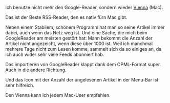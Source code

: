 <!--
.. title: Migration von Google Reader zu Vienna
.. slug: 472-google-reader-vienna
.. date: 2008-08-05 23:29:41
.. tags: Google,Mac,OS X,RSS Reader,Internet,Open Source,Software
.. description: 
.. type: text
-->

Ich benutze nicht mehr den Google-Reader, sondern wieder [Vienna](http://www.vienna-rss.org/) (Mac).
<!-- TEASER_END -->

Das ist der Beste RSS-Reader, den es nativ fürn Mac gibt.

Neben einem Stabilem, schönem Programm hat man so seine Artikel immer dabei, auch wenn das Netz weg ist.
Und eine Sache, die mich beim GoogleReader am meisten gestört hat: Mann bekommt die Anzahl der Artikel nicht angezeicht, wenn diese über 1000 ist.
Weil ich manchmal mehrere Tage nicht zum Lesen komme, sammelt sich da so einiges an, da ich auch wider sehr viele Feeds abonniert hab.

Das importieren von GoogleReader klappt dank dem OPML-Format super.
Auch in die andere Richtung.

Und das Icon mit der Anzahl der ungelesenen Artikel in der Menu-Bar ist sehr hilfreich.

Den Vienna kann ich jedem Mac-User empfehlen.
